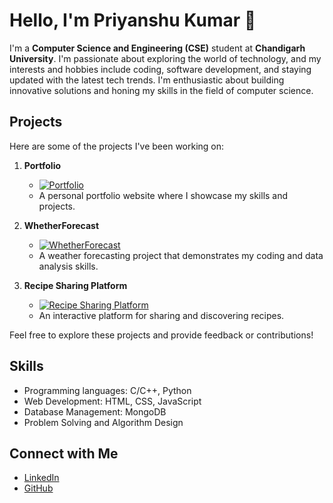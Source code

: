 # Hello, I'm Priyanshu Kumar 👋

I'm a **Computer Science and Engineering (CSE)** student at **Chandigarh University**. I'm passionate about exploring the world of technology, and my interests and hobbies include coding, software development, and staying updated with the latest tech trends. I'm enthusiastic about building innovative solutions and honing my skills in the field of computer science.

## Projects

Here are some of the projects I've been working on:

1. **Portfolio**
   - [![Portfolio](https://img.shields.io/badge/View-Website-blue?style=for-the-badge&logo=html5)](https://hack-09.github.io/Portfolio/)
   - A personal portfolio website where I showcase my skills and projects.

2. **WhetherForecast**
   - [![WhetherForecast](https://img.shields.io/badge/View-Repository-green?style=for-the-badge&logo=github)](https://github.com/hack-09/WhetherForecast)
   - A weather forecasting project that demonstrates my coding and data analysis skills.

3. **Recipe Sharing Platform**
   - [![Recipe Sharing Platform](https://img.shields.io/badge/View-Website-orange?style=for-the-badge&logo=web)](https://recipesharingplatform.onrender.com/)
   - An interactive platform for sharing and discovering recipes.

Feel free to explore these projects and provide feedback or contributions!

## Skills

- Programming languages: C/C++, Python
- Web Development: HTML, CSS, JavaScript
- Database Management: MongoDB
- Problem Solving and Algorithm Design

## Connect with Me

- [LinkedIn](https://www.linkedin.com/in/priyanshukumar9/)
- [GitHub](https://github.com/hack-09)

